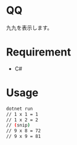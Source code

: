 # QQ
九九を表示します。

# Requirement
* C#

# Usage
```bash
dotnet run
// 1 x 1 = 1
// 1 x 2 = 2
// (snip)
// 9 x 8 = 72
// 9 x 9 = 81
```